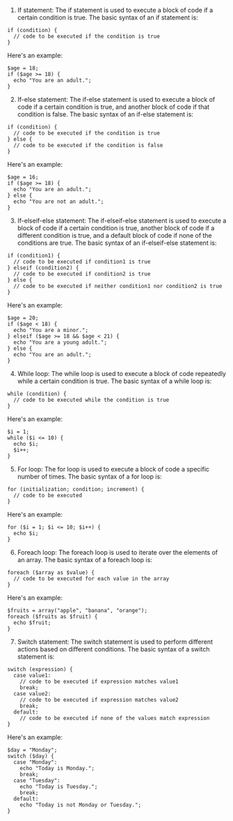 1. If statement: The if statement is used to execute a block of code if a certain condition is true. The basic syntax of an if statement is:
```
if (condition) {
  // code to be executed if the condition is true
}
```
Here's an example:
```
$age = 18;
if ($age >= 18) {
  echo "You are an adult.";
}
```

2. If-else statement: The if-else statement is used to execute a block of code if a certain condition is true, and another block of code if that condition is false. The basic syntax of an if-else statement is:
```
if (condition) {
  // code to be executed if the condition is true
} else {
  // code to be executed if the condition is false
}
```
Here's an example:
```
$age = 16;
if ($age >= 18) {
  echo "You are an adult.";
} else {
  echo "You are not an adult.";
}
```

3. If-elseif-else statement: The if-elseif-else statement is used to execute a block of code if a certain condition is true, another block of code if a different condition is true, and a default block of code if none of the conditions are true. The basic syntax of an if-elseif-else statement is:
```
if (condition1) {
  // code to be executed if condition1 is true
} elseif (condition2) {
  // code to be executed if condition2 is true
} else {
  // code to be executed if neither condition1 nor condition2 is true
}
```
Here's an example:
```
$age = 20;
if ($age < 18) {
  echo "You are a minor.";
} elseif ($age >= 18 && $age < 21) {
  echo "You are a young adult.";
} else {
  echo "You are an adult.";
}
```

4. While loop: The while loop is used to execute a block of code repeatedly while a certain condition is true. The basic syntax of a while loop is:
```
while (condition) {
  // code to be executed while the condition is true
}
```
Here's an example:
```
$i = 1;
while ($i <= 10) {
  echo $i;
  $i++;
}
```

5. For loop: The for loop is used to execute a block of code a specific number of times. The basic syntax of a for loop is:
```
for (initialization; condition; increment) {
  // code to be executed
}
```
Here's an example:
```
for ($i = 1; $i <= 10; $i++) {
  echo $i;
}
```

6. Foreach loop: The foreach loop is used to iterate over the elements of an array. The basic syntax of a foreach loop is:
```
foreach ($array as $value) {
  // code to be executed for each value in the array
}
```
Here's an example:
```
$fruits = array("apple", "banana", "orange");
foreach ($fruits as $fruit) {
  echo $fruit;
}
```

7. Switch statement: The switch statement is used to perform different actions based on different conditions. The basic syntax of a switch statement is:
```
switch (expression) {
  case value1:
    // code to be executed if expression matches value1
    break;
  case value2:
    // code to be executed if expression matches value2
    break;
  default:
    // code to be executed if none of the values match expression
}
```
Here's an example:
```
$day = "Monday";
switch ($day) {
  case "Monday":
    echo "Today is Monday.";
    break;
  case "Tuesday":
    echo "Today is Tuesday.";
    break;
  default:
    echo "Today is not Monday or Tuesday.";
}
```
